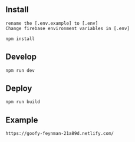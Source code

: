 ## Install

```
rename the [.env.example] to [.env]
Change firebase environment variables in [.env]
```

```
npm install
```

## Develop

```
npm run dev
```

## Deploy

```
npm run build
```

## Example

```
https://goofy-feynman-21a89d.netlify.com/
```

